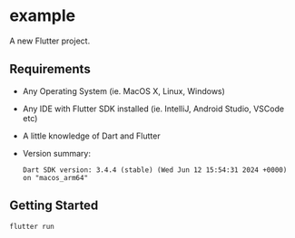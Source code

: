 # example

A new Flutter project.

## Requirements

- Any Operating System (ie. MacOS X, Linux, Windows)
- Any IDE with Flutter SDK installed (ie. IntelliJ, Android Studio, VSCode etc)
- A little knowledge of Dart and Flutter
- Version summary:

    ```plain
    Dart SDK version: 3.4.4 (stable) (Wed Jun 12 15:54:31 2024 +0000) on "macos_arm64"
    ```

## Getting Started

```bash
flutter run
````
